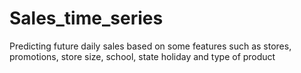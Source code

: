 # Sales_time_series
Predicting future daily sales based on some features such as stores, promotions, store size, school, state holiday and type of product
